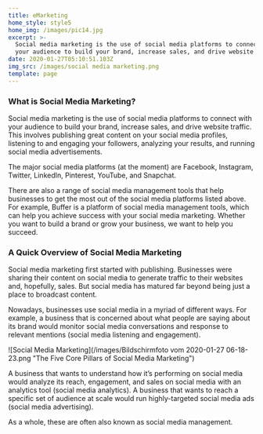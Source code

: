 ```yaml
---
title: eMarketing
home_style: style5
home_img: /images/pic14.jpg
excerpt: >-
  Social media marketing is the use of social media platforms to connect with
  your audience to build your brand, increase sales, and drive website traffic.
date: 2020-01-27T05:10:51.103Z
img_src: /images/social media marketing.png
template: page
---
```

### What is Social Media Marketing?

Social media marketing is the use of social media platforms to connect with your audience to build your brand, increase sales, and drive website traffic. This involves publishing great content on your social media profiles, listening to and engaging your followers, analyzing your results, and running social media advertisements.

The major social media platforms (at the moment) are Facebook, Instagram, Twitter, LinkedIn, Pinterest, YouTube, and Snapchat.

There are also a range of social media management tools that help businesses to get the most out of the social media platforms listed above. For example, Buffer is a platform of social media management tools, which can help you achieve success with your social media marketing. Whether you want to build a brand or grow your business, we want to help you succeed.

### A Quick Overview of Social Media Marketing

Social media marketing first started with publishing. Businesses were sharing their content on social media to generate traffic to their websites and, hopefully, sales. But social media has matured far beyond being just a place to broadcast content.

Nowadays, businesses use social media in a myriad of different ways. For example, a business that is concerned about what people are saying about its brand would monitor social media conversations and response to relevant mentions (social media listening and engagement). 

![Social Media Marketing](/images/Bildschirmfoto vom 2020-01-27 06-18-23.png "The Five Core Pillars of Social Media Marketing")

A business that wants to understand how it’s performing on social media would analyze its reach, engagement, and sales on social media with an analytics tool (social media analytics). A business that wants to reach a specific set of audience at scale would run highly-targeted social media ads (social media advertising).

As a whole, these are often also known as social media management.
